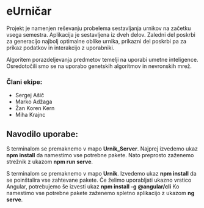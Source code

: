# eUrničar
Projekt je namenjen reševanju probelema sestavljanja urnikov na začetku vsega semestra. Aplikacija je sestavljena iz dveh delov. Zaledni del poskrbi za generacijo najbolj optimalne oblike urnika, prikazni del poskrbi pa za prikaz podatkov in interakcijo z uporabniki.

Algoritem porazdeljevanja predmetov temelji na uporabi umetne inteligence. Osredotočili smo se na uporabo genetskih algoritmov in nevronskih mrež.
### Člani ekipe:
- Sergej Ašič
- Marko Adžaga
- Žan Koren Kern
- Miha Krajnc

## Navodilo uporabe:

S terminalom se premaknemo v mapo **Urnik_Server**. Najprej izvedemo ukaz **npm install** da namestimo vse potrebne pakete. Nato preprosto zaženemo strežnik z ukazom **npm run serve**.

S terminalom se premaknemo v mapo **Urnik**. Izvedemo ukaz **npm install** da se poinštalira vse zahtevane pakete. Če želimo uporabljati ukazno vrstico Angular, potrebujemo še izvesti ukaz **npm install -g @angular/cli**
Ko namestimo vse potrebne pakete zaženemo spletno aplikacijo z ukazom **ng serve**.
